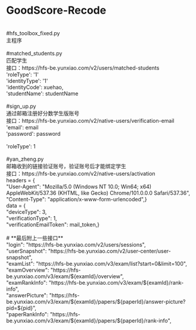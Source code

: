 # GoodScore-Recode <br>
 <br>
#hfs_toolbox_fixed.py <br>
 主程序 <br>
 <br>
#matched_students.py <br>
 匹配学生 <br>
 接口：https://hfs-be.yunxiao.com/v2/users/matched-students <br>
 'roleType': '1' <br>
 'identityType': '1' <br>
 'identityCode': xuehao, <br>
 'studentName': studentName <br>
 <br>
#sign_up.py <br>
 通过邮箱注册好分数学生版账号 <br>
 接口：https://hfs-be.yunxiao.com/v2/native-users/verification-email <br>
 'email': email <br>
 'password': password <br><br>
 'roleType': 1 <br>
 <br>
#yan_zheng.py <br>
 邮箱收到的链接验证账号，验证账号后才能绑定学生 <br>
 接口：https://hfs-be.yunxiao.com/v2/native-users/activation <br>
 headers = { <br>
     "User-Agent": "Mozilla/5.0 (Windows NT 10.0; Win64; x64) AppleWebKit/537.36 (KHTML, like Gecko) Chrome/101.0.0.0 Safari/537.36", <br>
     "Content-Type": "application/x-www-form-urlencoded",} <br>
 data = { <br>
     "deviceType": 3, <br>
     "verificationType": 1, <br>
     "verificationEmailToken": mail_token,} <br> 
     <br>
# **最后附上一些接口** <br>
  "login": "https://hfs-be.yunxiao.com/v2/users/sessions",  <br>
  "userSnapshot": "https://hfs-be.yunxiao.com/v2/user-center/user-snapshot", <br>
  "examList": "https://hfs-be.yunxiao.com/v3/exam/list?start=0&limit=100", <br>
  "examOverview": "https://hfs-be.yunxiao.com/v3/exam/${examId}/overview", <br>
  "examRankInfo": "https://hfs-be.yunxiao.com/v3/exam/${examId}/rank-info", <br>
  "answerPicture": "https://hfs-be.yunxiao.com/v3/exam/${examId}/papers/${paperId}/answer-picture?pid=${pid}", <br>
  "paperRankInfo": "https://hfs-be.yunxiao.com/v3/exam/${examId}/papers/${paperId}/rank-info", <br>
